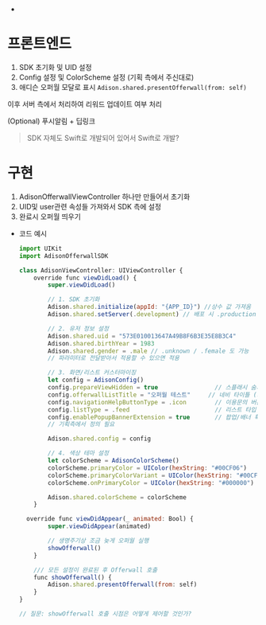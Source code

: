 -

# 프론트엔드

1. SDK 초기화 및 UID 설정
2. Config 설정 및 ColorScheme 설정 (기획 측에서 주신대로)
3. 애디슨 오퍼월 모달로 표시 `Adison.shared.presentOfferwall(from: self)`

이후 서버 측에서 처리하여 리워드 업데이트 여부 처리

(Optional) 푸시알림 + 딥링크

> SDK 자체도 Swift로 개발되어 있어서 Swift로 개발?

# 구현

1. AdisonOfferwallViewController 하나만 만들어서 초기화
2. UID및 user관련 속성들 가져와서 SDK 측에 설정
3. 완료시 오퍼월 띄우기

- 코드 예시
  ```jsx
  import UIKit
  import AdisonOfferwallSDK

  class AdisonViewController: UIViewController {
      override func viewDidLoad() {
          super.viewDidLoad()

          // 1. SDK 초기화
          Adison.shared.initialize(appId: "{APP_ID}") //상수 값 가져옴
          Adison.shared.setServer(.development) // 배포 시 .production

          // 2. 유저 정보 설정
          Adison.shared.uid = "573E010013647A49B8F6B3E35E8B3C4"
          Adison.shared.birthYear = 1983
          Adison.shared.gender = .male // .unknown / .female 도 가능
          // 파라미터로 전달받아서 적용할 수 있으면 적용

          // 3. 화면/리스트 커스터마이징
          let config = AdisonConfig()
          config.prepareViewHidden = true                // 스플래시 숨기기 (기본 false)
          config.offerwallListTitle = "오퍼월 테스트"     // 네비 타이틀 (기본 "바로적립받기")
          config.navigationHelpButtonType = .icon        // 이용문의 버튼 (기본 .icon)
          config.listType = .feed                        // 리스트 타입 (기본 .feed)
          config.enablePopupBannerExtension = true       // 팝업/배너 확장 허용 (기본 true)
          // 기획측에서 정의 필요

          Adison.shared.config = config

          // 4. 색상 테마 설정
          let colorScheme = AdisonColorScheme()
          colorScheme.primaryColor = UIColor(hexString: "#00CF06")
          colorScheme.primaryColorVariant = UIColor(hexString: "#00CF06")
          colorScheme.onPrimaryColor = UIColor(hexString: "#000000")

          Adison.shared.colorScheme = colorScheme
      }

    override func viewDidAppear(_ animated: Bool) {
          super.viewDidAppear(animated)

          // 생명주기상 조금 늦게 오퍼월 실행
          showOfferwall()
      }

      /// 모든 설정이 완료된 후 Offerwall 호출
      func showOfferwall() {
          Adison.shared.presentOfferwall(from: self)
      }
  }

  // 질문: showOfferwall 호출 시점은 어떻게 제어할 것인가?
  ```
